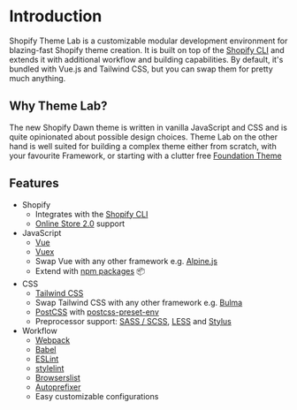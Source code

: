 # Introduction

Shopify Theme Lab is a customizable modular development environment for blazing-fast Shopify theme creation. It is built on top of the [Shopify CLI](https://shopify.dev/themes/tools/cli) and extends it with additional workflow and building capabilities. By default, it's bundled with Vue.js and Tailwind CSS, but you can swap them for pretty much anything.

## Why Theme Lab?

The new Shopify Dawn theme is written in vanilla JavaScript and CSS and is quite opinionated about possible design choices. Theme Lab on the other hand is well suited for building a complex theme either from scratch, with your favourite Framework, or starting with a clutter free [Foundation Theme](https://github.com/uicrooks/shopify-foundation-theme)

## Features

- Shopify
  - Integrates with the [Shopify CLI](https://shopify.dev/themes/tools/cli)
  - [Online Store 2.0](https://shopify.dev/themes/migration) support
- JavaScript
  - [Vue](https://v3.vuejs.org)
  - [Vuex](https://next.vuex.vuejs.org)
  - Swap Vue with any other framework e.g. [Alpine.js](js-frameworks.html#alpine-js)
  - Extend with [npm packages](https://www.npmjs.com) 📦
- CSS
  - [Tailwind CSS](https://tailwindcss.com)
  - Swap Tailwind CSS with any other framework e.g. [Bulma](css-frameworks.html#bulma)
  - [PostCSS](https://postcss.org) with [postcss-preset-env](https://preset-env.cssdb.org/features)
  - Preprocessor support: [SASS / SCSS](configuration.html#sass-scss), [LESS](configuration.html#less) and [Stylus](configuration.html#stylus)
- Workflow
  - [Webpack](https://webpack.js.org)
  - [Babel](https://babeljs.io)
  - [ESLint](https://eslint.org)
  - [stylelint](https://stylelint.io)
  - [Browserslist](https://github.com/browserslist/browserslist)
  - [Autoprefixer](https://github.com/postcss/autoprefixer)
  - Easy customizable configurations